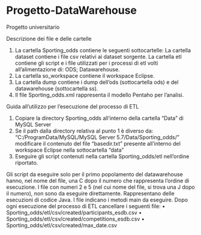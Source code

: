 # Progetto-DataWarehouse
Progetto universitario

Descrizione dei file e delle cartelle
  1. La cartella Sporting_odds contiene le seguenti sottocartelle:
     La cartella dataset contiene i file csv relativi ai dataset sorgente.
     La cartella etl contiene gli script e i file utilizzati per i processi di etl volti all’alimentazione di:
        ODS;
        Datawarehouse.
  4. La cartella so_workspace contiene il workspace Eclipse.
  5. La cartella dump contiene i dump dell’ods (sottocartella ods) e del datawarehouse (sottocartella ss).
  6. Il file Sporting_odds.xml rappresenta il modello Pentaho per l’analisi.
  
Guida all’utilizzo per l’esecuzione del processo di ETL
  1. Copiare la directory Sporting_odds all’interno della cartella “Data” di MySQL Server
  2. Se il path dalla directory relativa al punto 1 è diverso da:
     “C:/ProgramData/MySQL/MySQL Server 5.7/Data/Sporting_odds/”
     modificare il contenuto del file “basedir.txt” presente all’interno del workspace Eclipse nella sottocartella “data”
  3. Eseguire gli script contenuti nella cartella Sporting_odds/etl nell’ordine riportato.
  
Gli script da eseguire solo per il primo popolamento del datawarehouse hanno, nel nome del file, una C dopo il numero che rappresenta l’ordine di esecuzione. I file con numeri 2 e 5 (nel cui nome del file, si trova una J dopo il numero), non sono da eseguire direttamente. Rappresentano delle esecuzioni di codice Java. I file indicano i metodi main da eseguire.
Dopo ogni esecuzione del processo di ETL cancellare i seguenti file:
  • Sporting_odds/etl/csv/created/participants_esdb.csv
  • Sporting_odds/etl/csv/created/competitions_esdb.csv
  • Sporting_odds/etl/csv/created/max_date.csv
